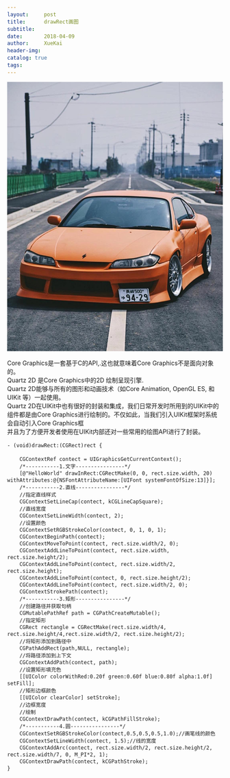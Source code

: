 ```yaml
---
layout:     post
title:      drawRect画图
subtitle:   
date:       2018-04-09
author:     XueKai
header-img: 
catalog: true
tags:
---
```


<img src="/assets/postimg/nissa.jpg"/>

Core Graphics是一套基于C的API,.这也就意味着Core Graphics不是面向对象的。<br>
Quartz 2D 是Core Graphics中的2D 绘制呈现引擎.<br>
Quartz 2D能够与所有的图形和动画技术（如Core Animation, OpenGL ES, 和 UIKit 等）一起使用。<br>
Quartz 2D在UIKit中也有很好的封装和集成，我们日常开发时所用到的UIKit中的组件都是由Core Graphics进行绘制的。不仅如此，当我们引入UIKit框架时系统会自动引入Core Graphics框<br>并且为了方便开发者使用在UIKit内部还对一些常用的绘图API进行了封装。<br>
```
- (void)drawRect:(CGRect)rect {
    
    CGContextRef contect = UIGraphicsGetCurrentContext();
    /*-----------1.文字----------------*/
    [@"HelloWorld" drawInRect:CGRectMake(0, 0, rect.size.width, 20) withAttributes:@{NSFontAttributeName:[UIFont systemFontOfSize:13]}];
    /*-----------2.直线----------------*/
    //指定直线样式
    CGContextSetLineCap(contect, kCGLineCapSquare);
    //直线宽度
    CGContextSetLineWidth(contect, 2);
    //设置颜色
    CGContextSetRGBStrokeColor(contect, 0, 1, 0, 1);
    CGContextBeginPath(contect);
    CGContextMoveToPoint(contect, rect.size.width/2, 0);
    CGContextAddLineToPoint(contect, rect.size.width, rect.size.height/2);
    CGContextAddLineToPoint(contect, rect.size.width/2, rect.size.height);
    CGContextAddLineToPoint(contect, 0, rect.size.height/2);
    CGContextAddLineToPoint(contect, rect.size.width/2, 0);
    CGContextStrokePath(contect);
    /*-----------3.矩形----------------*/
    //创建路径并获取句柄
    CGMutablePathRef path = CGPathCreateMutable();
    //指定矩形
    CGRect rectangle = CGRectMake(rect.size.width/4, rect.size.height/4,rect.size.width/2, rect.size.height/2);
    //将矩形添加到路径中
    CGPathAddRect(path,NULL, rectangle);
    //将路径添加到上下文
    CGContextAddPath(contect, path);
    //设置矩形填充色
    [[UIColor colorWithRed:0.20f green:0.60f blue:0.80f alpha:1.0f] setFill];
    //矩形边框颜色
    [[UIColor clearColor] setStroke];
    //边框宽度
    //绘制
    CGContextDrawPath(contect, kCGPathFillStroke);
    /*-----------4.圆----------------*/
    CGContextSetRGBStrokeColor(contect,0.5,0.5,0.5,1.0);//画笔线的颜色
    CGContextSetLineWidth(contect, 1.5);//线的宽度
    CGContextAddArc(contect, rect.size.width/2, rect.size.height/2, rect.size.width/7, 0, M_PI*2, 1);
    CGContextDrawPath(contect, kCGPathStroke);
}
```
